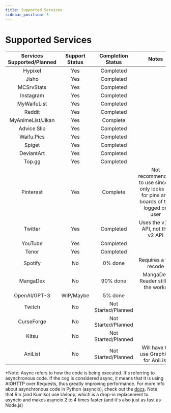 ```yaml
---
title: Supported Services
sidebar_position: 3
---
```


# Supported Services
| Services Supported/Planned | Support Status | Completion Status | Notes | *Asnyc? |
|        :--:           |     :--:       |    :--:   |        :--: | :--: |
| Hypixel               | Yes            | Completed       | | Yes |
| Jisho                 | Yes            | Completed |  | Yes |
| MCSrvStats            | Yes            |    Completed    | | Yes |
| Instagram             |  Yes           |     Completed  |  | No |
| MyWaifuList           |   Yes          |     Completed   | | Yes |
| Reddit                |     Yes        | Completed       || Yes |
| MyAnimeList/Jikan           | Yes           | Complete |    | Yes |
| Advice Slip | Yes | Completed | | Yes |
| Waifu.Pics | Yes | Completed | | Yes |
| Spiget | Yes | Completed | | Yes |
| DeviantArt               | Yes         | Completed      |  | Yes |
| Top.gg               | Yes            | Completed      | | Yes |
| Pinterest             |  Yes            | Complete     | Not recommended to use since it only looks up for pins and boards of the logged on user | Yes |
| Twitter               | Yes            | Completed | Uses the v1.1 API, not the v2 API | Yes |
| YouTube | Yes | Completed | | Yes |
| Tenor | Yes | Completed | | Yes |
| Spotify               |  No           | 0% done | Requires a full recode | No |
| MangaDex              | No          | 90% done | MangaDex Reader still in the works | Yes |
| OpenAI/GPT-3          | WIP/Maybe  | 5% done  |  | Yes |
| Twitch                | No             | Not Started/Planned |  | N/A |
| CurseForge            | No             | Not Started/Planned |  | N/A |
| Kitsu | No | Not Started/Planned | | N/A |
| AniList | No | Not Started/Planned | Will have to use GraphQL for AniList | N/A |

*Note: Async refers to how the code is being executed. It's referring to asynchronous code. If the cog is considered async, it means that it is using AIOHTTP over Requests, thus greatly improving performance. For more info about asynchronous code in Python (asyncio), check out the [docs](https://docs.python.org/3/library/asyncio.html). Note that Rin (and Kumiko) use Uvloop, which is a drop-in replacement to asyncio and makes asyncio 2 to 4 times faster (and it's also just as fast as Node.js)

